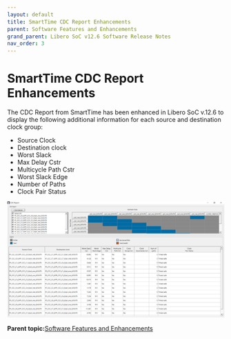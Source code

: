 ```yaml
---
layout: default
title: SmartTime CDC Report Enhancements
parent: Software Features and Enhancements
grand_parent: Libero SoC v12.6 Software Release Notes
nav_order: 3
---
```

# SmartTime CDC Report Enhancements

The CDC Report from SmartTime has been enhanced in Libero SoC v.12.6 to display the following additional information for each source and destination clock group:

-   Source Clock
-   Destination clock
-   Worst Slack
-   Max Delay Cstr
-   Multicycle Path Cstr
-   Worst Slack Edge
-   Number of Paths
-   Clock Pair Status

![](GUID-BA0F48F2-AFE5-4EA1-BA19-3ACDFBBB4FEF-low.png "CDC Report")

**Parent topic:**[Software Features and Enhancements](GUID-0C8F8AEA-9445-4B14-83EE-0D7D82E81DB5.md)

